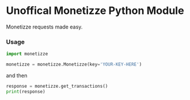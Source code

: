 
# Unoffical Monetizze Python Module

Monetizze requests made easy.

### Usage
  
````python
import monetizze

monetizze = monetizze.Monetizze(key='YOUR-KEY-HERE')
````

and then

````python
response = monetizze.get_transactions()
print(response)
````
